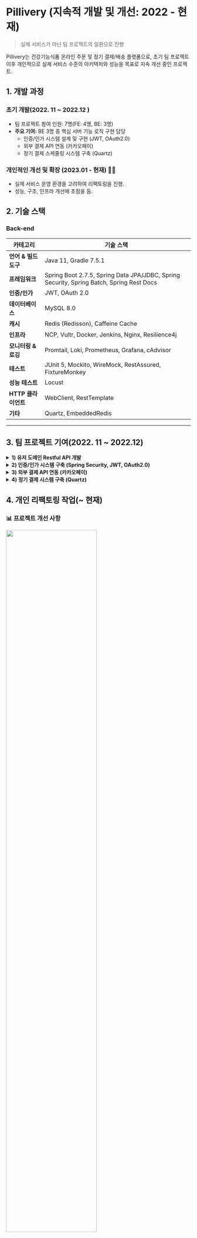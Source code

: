 # Pillivery (지속적 개발 및 개선: 2022 - 현재)

> 실제 서비스가 아닌 팀 프로젝트의 일환으로 진행

Pillivery는 건강기능식품 온라인 주문 및 정기 결제/배송 플랫폼으로, 초기 팀 프로젝트 이후 개인적으로 실제 서비스 수준의 아키텍처와 성능을 목표로 지속 개선 중인 프로젝트.

## 1. 개발 과정

### 초기 개발(2022. 11 ~ 2022.12  )

- 팀 프로젝트 참여 인원: 7명(FE: 4명, BE: 3명)
- **주요 기여:** BE 3명 중 핵심 서버 기능 로직 구현 담당
    - 인증/인가 시스템 설계 및 구현 (JWT, OAuth2.0)
    - 외부 결제 API 연동 (카카오페이)
    - 정기 결제 스케줄링 시스템 구축 (Quartz)

### 개인적인 개선 및 확장 (2023.01 - 현재) 👨‍💻

- 실제 서비스 운영 환경을 고려하여 리팩토링을 진행.
- 성능, 구조, 인프라 개선에 초점을 둠.

## 2. 기술 스택

### Back-end

| 카테고리           | 기술 스택                                                                                    |
|----------------|------------------------------------------------------------------------------------------|
| **언어 & 빌드 도구** | Java 11, Gradle 7.5.1                                                                    |
| **프레임워크**      | Spring Boot 2.7.5, Spring Data JPA/JDBC, Spring Security, Spring Batch, Spring Rest Docs |
| **인증/인가**      | JWT, OAuth 2.0                                                                           |
| **데이터베이스**     | MySQL 8.0                                                                                |
| **캐시**         | Redis (Redisson), Caffeine Cache                                                         |
| **인프라**        | NCP, Vultr, Docker, Jenkins, Nginx, Resilience4j                                         |
| **모니터링 & 로깅**  | Promtail, Loki, Prometheus, Grafana, cAdvisor                                            |
| **테스트**        | JUnit 5, Mockito, WireMock, RestAssured, FixtureMonkey                                   |
| **성능 테스트**     | Locust                                                                                   |
| **HTTP 클라이언트** | WebClient, RestTemplate                                                                  |
| **기타**         | Quartz, EmbeddedRedis                                                                    |

  
---  

## 3. 팀 프로젝트 기여(2022. 11 ~ 2022.12)

<details>  
<summary><strong>1) 유저 도메인 Restful API 개발</strong></summary>  

- User 회원가입, 정보 수정 등 API 개발
- REST API 디자인 가이드:
    - Resources 설계
    - HTTP Methods 활용
    - 적절한 Status Code 반환

</details>  

<details>  
<summary><strong>2) 인증/인가 시스템 구축 (Spring Security, JWT, OAuth2.0)</strong></summary>  

### (1) 로그인 & 토큰 발급

- 로그인 요청 시 Access Token 발급
- 인증 실패 시 예외 처리

![Security Flow](https://github.com/choizz156/pillivery/blob/5484b755fba956a825bdcba2867269f198e035d2/image/secuirty%20diagram.jpeg)

### (2) OAuth 로그인

1. OAuth 로그인 시 추가 정보(주소, 전화번호) 입력 화면 이동
2. 추가 정보 입력 완료 → Access Token 발급
3. 리소스 서버 정보 애플리케이션 DB에 저장
4. 저장 실패 시 예외 처리

![OAuth2 Flow](https://github.com/choizz156/pillivery/blob/5484b755fba956a825bdcba2867269f198e035d2/image/oauth2-sequence.jpg)

![추가정보 입력 흐름](https://github.com/choizz156/pillivery/blob/0fb84ed151e7ac9097764497d12ec676d4d81117/image/%E1%84%8E%E1%85%AE%E1%84%80%E1%85%A1%E1%84%8C%E1%85%A5%E1%86%BC%E1%84%87%E1%85%A9%20diagram.jpg)

### (3) Refresh Token 관리

![](https://github.com/choizz156/pillivery/blob/bc5b6506863ed51915aac34ade83ac3b5c113597/image/refresh%20token%20diagram.png)

</details>  

<details>  
<summary><strong>3) 외부 결제 API 연동 (카카오페이)</strong></summary>  

- **파사드 패턴**:
    - 파사드 클래스에서 단건 결제 요청과 정기 결제 요청, 결제 승인을 서비스 계층에 위임.
    - 파사드 객체에서 단건 결제인지, 정기 결제인지를 구분하는 역할.
- **전략 패턴**:
    - 결제 방식 변경 시 클라이언트 코드 최소 수정

![결제 클래스 다이어그램](https://github.com/choizz156/pillivery/blob/6becdab1dc8817e7e4425f42be778e85b6c1a92e/image/%EA%B2%B0%EC%A0%9C%ED%81%B4%EB%9E%98%EC%8A%A4%20%EB%8B%A4%EC%96%B4%EA%B7%B8%EB%9E%A8.jpg)

- RestTemplate 동기 호출
    - Connection Pool, 타임아웃 설정
- 결제 실패 시 카카오페이 → 지정 URL로 리다이렉트
- 리다이렉트 후 에러 정보 클라이언트 전달

</details>  

<details>  
<summary><strong>4) 정기 결제 시스템 구축 (Quartz)</strong></summary>  

- JobKey/TriggerKey API로 조회·취소·변경 기능 구현
- 중복 실행 방지 로직 포함

⛔ 예외 발생 시 재시도 정책

1. 1회차 에러: 즉시 재시도
2. 2회차 에러: 3일간 24시간 간격 재시도
3. 이후 에러: Job 취소 및 로그 기록

![Quartz 시퀀스](https://github.com/choizz156/pillivery/blob/6db8979f27cc751349ffd8bf51600cb30a1c9398/image/%E1%84%8C%E1%85%A5%E1%86%BC%E1%84%80%E1%85%B5%E1%84%80%E1%85%A7%E1%86%AF%E1%84%8C%E1%85%A6%20%E1%84%89%E1%85%B5%E1%84%8F%E1%85%AF%E1%86%AB%E1%84%89%E1%85%B3%202.jpg)

</details>  

## 4. 개인 리팩토링 작업(~ 현재)

### 📊 프로젝트 개선 사항

<img src="https://github.com/choizz156/pillivery/blob/5b45c347151655a3ec30ca560c40ee508806e0a7/image/%E1%84%80%E1%85%B5%E1%84%89%E1%85%AE%E1%86%AF%E1%84%89%E1%85%B3%E1%84%90%E1%85%A2%E1%86%A8%20%E1%84%86%E1%85%B5%E1%86%BE%20%E1%84%89%E1%85%A5%E1%86%BC%E1%84%82%E1%85%B3%E1%86%BC%E1%84%80%E1%85%A2%E1%84%89%E1%85%A5%E1%86%AB.png?raw=true" width="70%">

<img src="https://github.com/choizz156/pillivery/blob/5b45c347151655a3ec30ca560c40ee508806e0a7/image/%E1%84%8B%E1%85%A1%E1%84%8F%E1%85%B5%E1%84%90%E1%85%A6%E1%86%A8%E1%84%8E%E1%85%A5%20%E1%84%89%E1%85%A5%E1%86%AF%E1%84%80%E1%85%A8%E1%84%80%E1%85%A2%E1%84%89%E1%85%A5%E1%86%AB.png?raw=true" width="70%">

<img src="https://github.com/choizz156/pillivery/blob/5b45c347151655a3ec30ca560c40ee508806e0a7/image/%E1%84%8B%E1%85%A1%E1%86%AB%E1%84%8C%E1%85%A5%E1%86%BC%E1%84%89%E1%85%A5%E1%86%BC%20%26%20%E1%84%91%E1%85%AE%E1%86%B7%E1%84%8C%E1%85%B5%E1%86%AF%20%E1%84%80%E1%85%A2%E1%84%89%E1%85%A5%E1%86%AB.png?raw=true" width="70%">

<img src="https://github.com/choizz156/pillivery/blob/5b45c347151655a3ec30ca560c40ee508806e0a7/image/%E1%84%8B%E1%85%B5%E1%86%AB%E1%84%91%E1%85%B3%E1%84%85%E1%85%A1%E1%84%80%E1%85%A2%E1%84%89%E1%85%A5%E1%86%AB.png?raw=true" width="70%">

### 🗄️ 모듈 구조(싱글 -> 멀티)

- 관심사 분리를 통한 코드의 유지, 보수 향상 및 확장성 고려.
- 모듈 간 결합도 최소화 및 단방향 의존성.

#### 모듈 종류

```  
├── module-api : 사용자 API 로직   
├── module-batch : 정기 결제 batch 로직  
├── module-core : 도메인 및 비지니스 로직  
├── module-event : 이벤트 저장 및 발행 로직  
├── module-external-api :외부 API 통신 로직  
├── module-logging : 로깅 관련 공통 모듈  
├── module-redis : 분산 락, refresh token 로직  
```  

#### 모듈 의존성(단방향)

  <img src="https://github.com/choizz156/pillivery/blob/5b45c347151655a3ec30ca560c40ee508806e0a7/image/%E1%84%86%E1%85%A9%E1%84%83%E1%85%B2%E1%86%AF%E1%84%8B%E1%85%B4%E1%84%8C%E1%85%A9%E1%86%AB%E1%84%83%E1%85%A9%20333.png?raw=true" width="70%">

### 💽 ERD

#### 주요 엔티티

- **users**: 사용자 계정 정보(계정, 개인정보, 연락처)와 장바구니 연결 관리.
- **item**: 상품 정보, 가격, 이미지, 카테고리 분류 및 상품 상세 정보.
- **item_category**: 아이템이 가진 카테고리 종류. 
- **cart/cart_item**: 사용자 장바구니 및 담긴 상품 관리, 가격 계산.
- **orders/order_item**: 주문 정보, 배송 정보, 주문 상품 목록 관리.
- **subscription_order**: 구독 주문 관리.
- **review**: 상품에 대한 사용자 평가, 별점, 리뷰 내용.
- **category**: 아이템 성분 분류.
- **api_event/fail_event** : 이벤트 등록 및 실패 이벤트 관리.
- 그 외 Batch, Quartz 관련 스키마.

> 도메인 특성 상 카테고리 변경 가능성이 매우 적다는 판단 하에 AttributeConverter를 사용하여 한 컬럼에 다중 카테고리 속성 저장.
>- category 테이블과 연관관계 제거 -> category 테이블과 join 하지 않음.
>- @ElementCollection을 이용한 item_category 생성.
> 
>   <img src="https://github.com/choizz156/pillivery/blob/2b1b02b0a65209c081186284c4d7a4c59d979679/image/%E1%84%8F%E1%85%A1%E1%84%90%E1%85%A6%E1%84%80%E1%85%A9%E1%84%85%E1%85%B5%20%E1%84%8B%E1%85%A7%E1%84%85%E1%85%A5%E1%84%80%E1%85%A2%20%E1%84%90%E1%85%A6%E1%84%8B%E1%85%B5%E1%84%87%E1%85%B3%E1%86%AF.png?raw=true" width="30%">



#### 논리적 ERD

![논리적 erd](https://github.com/choizz156/pillivery/blob/fda4797842035845bf5d4dbc4aa32b9b5e7ae9e6/image/%E1%84%82%E1%85%A9%E1%86%AB%E1%84%85%E1%85%B5%E1%84%8C%E1%85%A5%E1%86%A8%20erd.png)
  
---  

### ⚙️ 인프라 아키텍처 개선

> Client → EC2 → RDS의 단순 3-tier → 확장성과 운영 효율성을 고려한 아키텍처로 개선.

#### ⚠️ 단일 장애 지점을 고려하여, Cloud 서비스와 Grafana를 이용한 Application Load Balancer, MySQL 모니터링.

![아케택쳐](https://github.com/choizz156/pillivery/blob/5d60e935f2e10eccda9f9f00ec5c590df81b1f1d/image/%E1%84%8B%E1%85%A1%E1%84%8F%E1%85%B5%E1%84%90%E1%85%A6%E1%86%A8%E1%84%8E%E1%85%A7%20%E1%84%8C%E1%85%B5%E1%86%AB%E1%84%8D%E1%85%A1%20%E1%84%8E%E1%85%AC%E1%84%8C%E1%85%A9%E1%86%BC.png)

#### (1) Bastion Host 사용

- 서비스 정상 트래픽과 관리자용 트래픽을 분리하여 보안성 강화.
- 터미널 접근을 위한 키 관리, 작업 감사로그 수집 및 보안 구성.
- 악성 루트킷·랜섬웨어 감염 시에도 Bastion만 재구성하면 되므로, 서비스 영향 최소화.

#### (2) 로드밸런서(ALB) 적용

- 로드밸런스 서브넷만 포트 개방(443/80) → Nginx/WAS는 Private Subnet에 격리.
- 현재 가장 적은 수의 연결(요청)을 처리 중인 서버에 트래픽을 전달.
- SSL/TLS Offloding으로 암호화 오버헤드 제거.
- 헬스 체크로 Nginx 장애 시 트래픽 전달 중단하여 장애 전파 방지.

#### (3) Nginx 적용

- 장바구니 경로에 Sticky Session 적용.
  <details>  
  <summary>carts 경로 sticky session 설정</summary>  

      ```bash
      # ... 생략

      upstream app_sticky {
        sticky cookie SERVERID expires=1h domain=.pillivery.com path=/api/carts;
        server pillivery-api:8080;
        keepalive 10;
      }
      
      server {
        listen 80;
        
        location ^~ /api/carts {
            proxy_pass http://app_sticky;
            proxy_http_version 1.1;

            proxy_set_header X-RequestID          $request_id;
            proxy_set_header Host                 $host;
            proxy_set_header X-Real-IP            $remote_addr;
            proxy_set_header X-Forwarded-For      $proxy_add_x_forwarded_for;
        }
      }
      
      #... 생략
      ```
  </details>

- 정기 결제 승인 경로 ip 제한
  <details>  
  <summary>정기 결제 승인 경로 ip 제한 설정</summary>  

      ```bash
      # ... 생략

      location ^~ /api/payments/apporve/subscription/ {
        allow <batch 서버 ip>;
       
        deny all;

        proxy_pass         http://app;           # upstream 또는 백엔드 주소
        proxy_http_version 1.1;

        proxy_set_header   X-RequestID        $request_id;
        proxy_set_header   Host               $host;
        proxy_set_header   X-Real-IP          $remote_addr;
        proxy_set_header   X-Forwarded-For    $proxy_add_x_forwarded_for;
      }

      #... 생략   
      
      
      ```
  </details>
 
#### (5) Docker를 통한 배포
- 인프라 환경의 일관성 확보.
- **멀티 스테이지 빌드** : Gradle 빌드 환경에서 애플리케이션을 빌드한 후 경량화된 JRE 환경에서만 실행하여 컨테이너 이미지 크기 최적화.
  <details>  
  <summary><strong>api.dockerfile</strong></summary>  

  ```  
    FROM gradle:jdk11 AS build  
  
    WORKDIR /app  
  
    COPY --chown=gradle:gradle build.gradle settings.gradle gradlew ./  
    COPY --chown=gradle:gradle gradle/ ./gradle/  
    COPY --chown=gradle:gradle deploy_script/ ./deploy_script/  
    COPY --chown=gradle:gradle . .  
  
    RUN ./gradlew clean :module-api:build  
  
  
    FROM openjdk:11.0.16-jre-slim-buster  
  
    WORKDIR /app  
  
    COPY --from=build /app/module-api/build/libs/module-api-boot.jar app.jar  
  
    ENTRYPOINT ["java", "-jar", "-Dspring.profiles.active=prod", "app.jar"]  
  
  ```  
  </details>  
  <details>  
  <summary><strong>batch.dockerfile</strong></summary>  

  ```  
    FROM gradle:jdk11 AS build  
  
    WORKDIR /app  
  
    COPY --chown=gradle:gradle build.gradle settings.gradle gradlew ./  
    COPY --chown=gradle:gradle gradle/ ./gradle/  
    COPY --chown=gradle:gradle deploy_script/ ./deploy_script/  
    COPY --chown=gradle:gradle . .  
  
    RUN ./gradlew clean :module-batch:build  
  
  
    FROM openjdk:11.0.16-jre-slim-buster  
  
    WORKDIR /app  
  
    COPY --from=build /app/module-api/build/libs/module-batch-boot.jar app.jar  
  
    ENTRYPOINT ["java", "-jar", "-Dspring.profiles.active=batch", "app.jar"]  
  
  ```  
  </details>  

#### (6) Promtail, Loki, Promethues, Grafana → 로깅 및 관제 시스템 도입.

- grafana

  <img src="https://github.com/choizz156/pillivery/blob/e6ec666b987f73bbc08630745c34cd89602bd77d/image/grafana.png?raw=true" width="70%">

- loki

  <img src="https://github.com/choizz156/pillivery/blob/e6ec666b987f73bbc08630745c34cd89602bd77d/image/loki.png?raw=true" width="70%">

#### (7) Jenkins, Docker, Container Registry → 무중단 CI/CD 구성(Rolling).
- 배포 시간 단축.
- Jenkins에 business, batch 두 개의 파이프라인 설정.
- Bastion 호스트를 통한 프라이빗 서버 배포.
- 빌드 시 테스트(CI), 배포 후 헬스 체크(CD).
- Slack을 통한 배포 알람 설정.

 <img src="https://github.com/choizz156/pillivery/blob/d81d6e21d28f3c49f8ced4785cd3af652440d87e/image/%E1%84%87%E1%85%A2%E1%84%91%E1%85%A9%20%E1%84%89%E1%85%B5%E1%86%AF%E1%84%91%E1%85%A6%20slack%20message.png?raw=true" width="40%">

<img src="https://github.com/choizz156/pillivery/blob/d81d6e21d28f3c49f8ced4785cd3af652440d87e/image/%E1%84%87%E1%85%A2%E1%84%91%E1%85%A9%20%E1%84%89%E1%85%A5%E1%86%BC%E1%84%80%E1%85%A9%E1%86%BC%20slack%20%E1%84%86%E1%85%A6%E1%84%89%E1%85%B5%E1%84%8C%E1%85%B5.png?raw=true" width="40%">

- Jenkins PipeLine Stage 종류
  <details>
  <summary>Check out</summary>

  ```groovy
  stage('Checkout') {
      steps {
          checkout([
              $class: 'GitSCM',
              branches: [[name: 'main']],
              extensions: [[
                  $class: 'SubmoduleOption',
                  disableSubmodules: false,
                  parentCredentials: true,
                  recursiveSubmodules: true
              ]],
              userRemoteConfigs: [[
                  url: 'https://github.com/choizz156/pillivery.git',
                  credentialsId: 'github_token'
              ]]
          ])
      }
  }
  ```
  </details>

  <details>
  <summary>Git 정보 및 환경 설정</summary>

  ```groovy
  stage('Set Git Info & Environment') {
      steps {
          script {
              env.GIT_HASH = sh(returnStdout: true, script: 'git rev-parse --short HEAD').trim()
              echo "${env.GIT_HASH}"
              env.GIT_AUTHOR = sh(returnStdout: true, script: 'git log -1 --pretty=format:%an').trim()
              echo "${env.GIT_AUTHOR}"
              env.GIT_COMMIT_MSG = sh(returnStdout: true, script: 'git log -1 --pretty=format:%s').trim()
              echo "${env.GIT_COMMIT_MSG}"
              env.GIT_BRANCH = 'main'
              env.IMAGE_TAG = "${env.GIT_HASH}-${BUILD_NUMBER}"
              echo "${env.IMAGE_TAG}"
              env.DEPLOY_ENVIRONMENT = env.GIT_BRANCH == 'main' ? '프로덕션' : (env.GIT_BRANCH == 'develop' ? '개발' : "스테이징 (${env.GIT_BRANCH})")
              echo "${env.DEPLOY_ENVIRONMENT}"
          }
      }
  }
  ```
  </details>

  <details>
  <summary>Docker 이미지 빌드(CI)</summary>

  ```groovy
  stage('Build Docker Image') {
      steps {
          script {
              sh "docker build -t ${VULTR_REGISTRY_URL}:${env.IMAGE_TAG} -f server/api.dockerfile server/"
          }
      }
  }
  ```
  </details>

  <details>
  <summary>Docker 이미지 Container Registry에 푸시</summary>

  ```groovy
  stage('Push Docker Image') {
      steps {
          script {
              withCredentials([usernamePassword(credentialsId: "${VULTR_CREDENTIALS_ID}", passwordVariable: 'VULTR_PASSWORD', usernameVariable: 'VULTR_USERNAME')]) {
                  sh "docker login ${env.VULTR_REGISTRY} -u ${VULTR_USERNAME} -p \"${VULTR_PASSWORD}\""
                  sh "docker push ${env.VULTR_REGISTRY_URL}:${env.IMAGE_TAG}"
              }
          }
      }
  }
  ```
  </details>

  <details>
  <summary>배포 -> 서버 내에서 스크립트 사용, 헬스 체크(CD)</summary>

  >
  > <details>
  >   <summary><strong>docker_deploy.sh - 무중단 배포 스크립트</strong></summary>
  >
  >   ```bash
  >   #!/bin/bash
  >   if [ "$#" -ne 4 ]; then
  >       echo "⚠️파라미터가 부족합니다.⚠️"
  >       echo "=> $0 serverIp containerName registryUrl imageTag"
  >       exit 1
  >   fi
  >
  >   serverIp=$1
  >   containerName=$2
  >   registryUrl=$3
  >   imageTag=$4
  >
  >   echo "배포 과정 시작: $serverIp..."
  >
  >   ssh -o StrictHostKeyChecking=no root@$serverIp "
  >       if docker ps -q --filter name=$containerName; then
  >           docker rm -f ${containerName}-backup || true
  >               echo '기존 백업 컨테이너 삭제'
  >           docker rename $containerName ${containerName}-backup
  >               echo '백업 컨테이너 설정'
  >           docker stop ${containerName}-backup || true
  >               echo  '기존 컨테이너 종료'
  >       fi
  >   "
  >
  >   echo "새로운 컨테이너 배포"
  >   ssh -o StrictHostKeyChecking=no root@$serverIp "
  >       docker pull ${registryUrl}:${imageTag}
  >       echo '컨테이너 배포 시작'
  >       docker run -d \
  >         --name $containerName \
  >         --restart unless-stopped \
  >         --network server \
  >         -p 8080:8080 \
  >         -v app-logs:/root/logs \
  >         ${registryUrl}:${imageTag}
  >   "
  >
  >   echo "✅ 배포 완료: $serverIp"
  >   ```
  > </details>
  >
  > <details>
  >   <summary><strong>health_check.sh - 헬스 체크 및 롤백 트리거</strong></summary>
  >
  >   ```bash
  >   #!/bin/bash
  >
  >   if [ "$#" -ne 5 ]; then
  >       echo "⚠️ 파라미터가 부족합니다. ⚠️"
  >       echo "=> $0 serverIp containerName healthCheckUrl maxAttempts sleepInterval"
  >       exit 1
  >   fi
  >
  >   serverIp=$1
  >   containerName=$2
  >   healthCheckUrl=$3
  >   maxAttempts=$4
  >   sleepInterval=$5
  >
  >   attempts=0
  >   healthCheckSuccess=false
  >
  >   while [ $attempts -lt $maxAttempts ]; do
  >       httpCode=$(ssh -o StrictHostKeyChecking=no root@$serverIp "curl -s -o /dev/null -w \"%{http_code}\" $healthCheckUrl")
  >       echo "Health check 횟수 $((attempts + 1)). HTTP Status: $httpCode"
  >
  >       if [ "$httpCode" == "200" ]; then
  >           echo "✅ CD 완료 $serverIp."
  >           healthCheckSuccess=true
  >           break
  >       fi
  >
  >       attempts=$((attempts + 1))
  >       sleep $sleepInterval
  >   done
  >
  >   if [ "$healthCheckSuccess" == "false" ]; then
  >       echo "❌ Health check 실패 : $serverIp."
  >       exit 1
  >   else
  >       ssh -o StrictHostKeyChecking=no root@$serverIp "
  >           docker rm -f ${containerName}-backup || true
  >       "
  >       echo "✅ 배포 성공 : $serverIp"
  >   fi
  >   ```
  > </details>
  >
  > <details>
  >   <summary><strong>rollback.sh - 롤백 스크립트</strong></summary>
  >
  >   ```bash
  >   #!/bin/bash
  >
  >   if [ $# -ne 2 ]; then
  >       echo "⚠️파라미터가 부족합니다.⚠️"
  >       echo "=> $0 serverIp containerName"
  >       exit 1
  >   fi
  >
  >   serverIp=$1
  >   containerName=$2
  >
  >   echo "새롭게 배포하려던 컨테이너 정지 및 삭제 on $serverIp..."
  >   ssh -o StrictHostKeyChecking=no root@$serverIp "
  >       docker stop $containerName || true
  >       docker rm -f $containerName || true
  >   "
  >
  >   backupExists=$(ssh -o StrictHostKeyChecking=no root@$serverIp "docker ps -a --filter name=${containerName}-backup -q")
  >
  >   if [ -n "$backupExists" ]; then
  >       echo "백업 컨테이너 재시작 on $serverIp..."
  >       ssh -o StrictHostKeyChecking=no root@$serverIp "
  >           docker rename ${containerName}-backup $containerName
  >           docker start $containerName
  >       "
  >       echo "✅ 롤백 성공 on $serverIp"
  >   else
  >       echo "❌ 롤백 가능한 컨테이너 존재하지 않음. on $serverIp."
  >       exit 1
  >   fi
  >   ```
  > </details>
  ```groovy
  def deployViaBastion(serverIp, containerName, healthCheckUrl) {
    withCredentials([usernamePassword(credentialsId: "${VULTR_CREDENTIALS_ID}", passwordVariable: 'VULTR_PASSWORD', usernameVariable: 'VULTR_USERNAME')]) {
        sshagent(['deploy_ssh_key']) {
            // bastion 호스트에 먼저 접속
            sh """
                # bastion 호스트에 배포 스크립트 복사
                scp -o StrictHostKeyChecking=no ./server/deploy_script/docker_deploy.sh ./server/deploy_script/health_check.sh root@${params.BASTION_HOST}:/tmp/
                
                # bastion 호스트에서 프라이빗 서버로 접속하여 배포 진행
                ssh -o StrictHostKeyChecking=no root@${params.BASTION_HOST} << EOF
                    # 원격 서버 Docker 로그인
                    ssh -o StrictHostKeyChecking=no root@${serverIp} "docker login ${env.VULTR_REGISTRY} -u ${VULTR_USERNAME} -p \\"${VULTR_PASSWORD}\\""
                    
                    # 배포 스크립트 복사 및 실행
                    scp -o StrictHostKeyChecking=no /tmp/docker_deploy.sh root@${serverIp}:/tmp/
                    ssh -o StrictHostKeyChecking=no root@${serverIp} "chmod +x /tmp/docker_deploy.sh && /tmp/docker_deploy.sh ${serverIp} ${containerName} ${env.VULTR_REGISTRY_URL} ${env.IMAGE_TAG}"
                    
                    # 헬스 체크 스크립트 복사 및 실행
                    scp -o StrictHostKeyChecking=no /tmp/health_check.sh root@${serverIp}:/tmp/
                    ssh -o StrictHostKeyChecking=no root@${serverIp} "chmod +x /tmp/health_check.sh && /tmp/health_check.sh ${serverIp} ${containerName} ${healthCheckUrl} 40 5"
						EOF
            """
        }
    }
	}
  ```
  </details>

  <details>
  <summary>Slack 알람 (빌드 성공 or 실패)</summary>

  ```groovy
  post {
      success {
          script {
              def durationMillis = System.currentTimeMillis() - env.START_TIME.toLong()
              def durationMinutes = durationMillis / 60000.0
              def formattedDuration = String.format("%.1f", durationMinutes)
              
              slackSend(
                  channel: "${params.SLACK_CHANNEL}",
                  tokenCredentialId: "${SLACK_CREDENTIALS_ID}",
                  color: "good",
                  message: """
  *🚀 배포 성공: ${env.JOB_NAME} [#${env.BUILD_NUMBER}]*
                  
  *환경:* ${env.DEPLOY_ENVIRONMENT}
  *소요 시간:* ${formattedDuration}분
  *브랜치:* ${env.GIT_BRANCH}
  *커밋:* `${env.GIT_HASH}`
  *작성자:* ${env.GIT_AUTHOR}
  *이미지:* `${VULTR_REGISTRY_URL}:${env.IMAGE_TAG}`
  *커밋 메시지:* ${env.GIT_COMMIT_MSG}
  
  <${env.BUILD_URL}|빌드 상세 보기>
  
  배포 완료: ${new Date().format('yyyy-MM-dd HH:mm:ss', TimeZone.getTimeZone('Asia/Seoul'))}
                  """
              )
          }
      }
      
      failure {
          script {
              def failedStage = env.STAGE_NAME ?: "알 수 없음"
              def logExcerpt = "로그 가져오기 실패"
              try {
                  logExcerpt = sh(script: "curl -s '${env.BUILD_URL}consoleText' | tail -n 10 || echo '로그 가져오기 실패'", returnStdout: true).trim()
              } catch (e) {}
              
              slackSend(
                  channel: "${params.SLACK_CHANNEL}",
                  tokenCredentialId: "${SLACK_CREDENTIALS_ID}",
                  color: "danger",
                  message: """
  *❌ 배포 실패: ${env.JOB_NAME} [#${env.BUILD_NUMBER}]*
                  
  *실패 단계:* ${failedStage}
  *브랜치:* ${env.GIT_BRANCH}
  
  <${env.BUILD_URL}console|빌드 로그 보기>
  
  실패 시간: ${new Date().format('yyyy-MM-dd HH:mm:ss', TimeZone.getTimeZone('Asia/Seoul'))}
                  """
              )
          }
      }
  }
  ```

  </details>

#### (8) Lamda, NCP API를 통한 Batch Server 실행

- Lamda, EventBridge를 활용한 cron 스케줄링(매일 새벽 2시)
   <details>  
    <summary>Lamda ncp vm on script</summary>  

  ```javascript

        const NCP_ACCESS_KEY = "<access key>";
        const NCP_SECRET_KEY = "<secrety key>";
        const SERVER_INSTANCE_NO = "104679588";
        const NCP_API_ENDPOINT = "https://ncloud.apigw.ntruss.com";
        
        import crypto from 'crypto';
        import https from 'https';
        import { URL } from 'url';
        
        
        export const handler = async (event) => {
        
            const API_PATH = "/vserver/v2/startServerInstances";
            const METHOD = 'GET'; 
        
            const QUERY_PARAMS = `?serverInstanceNoList.1=${SERVER_INSTANCE_NO}`;
        
         
            const REQUEST_URI = `${API_PATH}${QUERY_PARAMS}`;
        
            const FULL_API_URL = `${NCP_API_ENDPOINT}${REQUEST_URI}`;
        
            console.log(`Request URI for signing: ${REQUEST_URI}`);
            console.log(`Full API URL for request: ${FULL_API_URL}`);
            console.log(`HTTP Method: ${METHOD}`);
        
        
            console.log(`Generated Timestamp: ${TIMESTAMP}`);
        
            const stringToSign = `${METHOD} ${REQUEST_URI}\n${TIMESTAMP}\n${NCP_ACCESS_KEY}`;
        
            console.log(`String to sign:\n${stringToSign}`);
        
        
            const hmac = crypto.createHmac('sha256', NCP_SECRET_KEY);
            hmac.update(stringToSign);
            const SIGNATURE = hmac.digest('base64');
        
            console.log(`Generated Signature: ${SIGNATURE}`);
        
            const apiUrlParsed = new URL(FULL_API_URL);
        
            const options = {
                hostname: apiUrlParsed.hostname,
                path: apiUrlParsed.pathname + apiUrlParsed.search, 
                headers: {
                    'Accept': 'application/json', /
                    'x-ncp-apigw-timestamp': TIMESTAMP,
                    'x-ncp-iam-access-key': NCP_ACCESS_KEY,
                    'x-ncp-apigw-signature-v2': SIGNATURE,
                },
                timeout: 30000 /
            };
        
            console.log("HTTPS Request Options:", options);
        
            return new Promise((resolve, reject) => {
                const req = https.request(options, (res) => {
                    let responseBody = '';
                    console.log(`Status Code: ${res.statusCode}`);
                    console.log(`Headers: ${JSON.stringify(res.headers)}`);
        
                    res.on('data', (chunk) => {
                        responseBody += chunk;
                    });
        
                    res.on('end', () => {
                        console.log(`Raw Response Body:\n${responseBody}`);
        
                       
                        if (res.statusCode < 200 || res.statusCode >= 300) {
                             console.error(`API returned non-2xx status code: ${res.statusCode}`);
                             return reject({ 
                                 statusCode: res.statusCode,
                                 body: JSON.stringify({
                                     message: `API returned unexpected HTTP status code ${res.statusCode}`,
                                     rawResponse: responseBody 
                                 })
                             });
                        }
        
                        
                        let parsedResponse = null;
                        let isApiSuccess = false; 
                        let formatIssue = false; 
        
                        try {
                            parsedResponse = JSON.parse(responseBody);
                            console.log("Parsed response as JSON:", parsedResponse);
        
                            if (parsedResponse && parsedResponse.returnCode === '0') {
                                isApiSuccess = true;
                            } else {
                                 console.warn("API Call failed based on JSON returnCode:", parsedResponse?.returnCode);
                            }
        
                        } catch (e) {
                            console.warn("Failed to parse response as JSON. Checking for XML success indicator.");
                            formatIssue = true; 
                            parsedResponse = responseBody; 
        
                            if (responseBody.includes('<returnCode>0</returnCode>')) {
                                 console.log("Found XML success indicator (<returnCode>0</returnCode>).");
                                 isApiSuccess = true; 
                            } else {
                                 console.warn("XML success indicator (<returnCode>0</returnCode>) not found in raw response.");
                            }
                        }
        
                        if (isApiSuccess) {
                            console.log("API Call considered successful (returnCode: 0 found).");
                            resolve({ 
                                statusCode: 200,
                                body: JSON.stringify({
                                    message: formatIssue ? "API call successful but response format was not JSON (likely XML)." : "API call successful (JSON).",
                                    response: parsedResponse 
                                })
                            });
                        } else {
                            console.error("API Call failed based on returnCode or format issue.");
                             resolve({ 
                                 statusCode: 200, 
                                 body: JSON.stringify({
                                     message: formatIssue ? "API response format was not JSON and API returnCode was not 0 (or not found)." : "API call failed (JSON returnCode was not 0).",
                                     response: parsedResponse 
                                 })
                             });
                        }
                    });
                });
        
                req.on('error', (e) => {
                    console.error(`Request Error: ${e.message}`);
                    reject({ 
                        statusCode: 500,
                        body: JSON.stringify(`Request Error: ${e.message}`)
                    });
                });
        
                req.on('timeout', () => {
                     console.error("Request timed out.");
                 req.destroy(); 
                 reject({ 
                     statusCode: 500,
                     body: JSON.stringify("Request timed out.")
                 });
            });
    
           
            req.end();
        });
        };
  ```
      </details>  

- VM이 켜지지면 바로 Batch app 실행 후 정상 수행 시 종료.
  - system daemon에 등록
  ```
  [Unit]
  Description=Run batch job on boot
  After=network.target

  [Service]
  Type=oneshot
  ExecStart=/usr/local/bin/run_batch.sh
  RemainAfterExit=yes

  [Install]
  WantedBy=multi-user.target

  ```
  <details>
  <summary>vm on 스크립트</summary>

  ```bash
  #!/bin/bash


  LOG_FILE="/var/log/app_execution.log"

  
  log_message() {
  local timestamp=$(date "+%Y-%m-%d %H:%M:%S")
  echo "[$timestamp] $1" >> $LOG_FILE
  echo "[$timestamp] $1"
  }


  JAR_FILE="/root/module-batch-boot.jar"
  PROFILE="batch"

 
  log_message "애플리케이션 실행 시작"
  java -jar -Dspring.profiles.active=$PROFILE $JAR_FILE

 
  EXIT_CODE=$?
  log_message "애플리케이션 종료 코드: $EXIT_CODE"


  if [ $EXIT_CODE -eq 0 ]; then
  log_message "애플리케이션이 정상적으로 종료되었습니다. VM 종료를 진행합니다."
  sudo shutdown -h now
  else
  log_message "애플리케이션이 오류 코드 $EXIT_CODE 로 종료되었습니다. VM 종료를 진행하지 않습니다."
  fi

  log_message "스크립트 실행 완료"
  exit 0 
  ```
  </details>


#### (9) Slack 연동 알림 시스템으로 장애 감지(Log, CPU).

- Error log 1분 간 10개, Warn log 5분간 20개, CPU 50% 이상 시 알람 설정.

<img src="https://github.com/choizz156/pillivery/blob/e6ec666b987f73bbc08630745c34cd89602bd77d/image/slack%20error%20%E1%84%8B%E1%85%A1%E1%86%AF%E1%84%85%E1%85%A1%E1%86%B7.png?raw=true" width="50%">

  
---  

### 📌 트러블 슈팅 및 개선

<details>  
<summary>1. @Schduled를 문제를 해결한 Quartz</summary>  
<div markdown="1">  

#### (1) **트러블 및 트러블의 원인**

- Spring의 @Scheduled을 이용하여 스케쥴링을 시도했지만, 몇 가지 문제가 있었습니다.

#### a. 구독 주기 변경 문제

- 유저가 구독 주기 변경 시, 첫 정기 결제일을 기준으로 주기를 변경해야 했습니다.
- @Scheduled를 사용하여 런타임 환경에서 구독 주기를 변경하려면, 기존 스케쥴을 null로 변경 후 변경 시점을 기준으로 새로운 스케쥴을 다시 할당해야 했습니다.
- 이렇게 되면, 첫 정기 결제일을 기준으로 구독 주기 변경이 불가능했습니다.

#### b. 특정 스케쥴러 조회 문제

- 만약 유저가 본인의 정기 구독 주기를 변경하거나 구독을 취소한다면, 애플리케이션에서 그 유저에 할당된 스케쥴러를 조회 후 처리해야합니다.
- @Scheduled 사용 시 특정 스케쥴러를 조회하는 방법이 없었습니다.

#### (2) **해결 방법**

- Spring Batch를 학습하기엔 주어진 시간에 비해 학습 비용이 크다고 생각하여 Quartz를 선택했습니다.
- `Quartz`의 Trigger API 사용함으로써 런타임 환경에서 첫 정기 구독일을 기준으로 구독 주기를 변경시킬 수 있었습니다.
- `Quartz` JobKey API를 사용함으로써 특정 스케쥴러 조회가 가능했습니다.

> [정기 배송 구현에 scheduler 사용](https://velog.io/@choizz/%ED%8C%80-%ED%94%84%EB%A1%9C%EC%A0%9D%ED%8A%B8%EC%97%90%EC%84%9C-%EC%A0%95%EA%B8%B0-%EB%B0%B0%EC%86%A1-%EA%B5%AC%ED%98%84%EC%97%90-Scheduler-%EC%82%AC%EC%9A%A9)</br> [정기 배송 구현에 quartz 사용](https://velog.io/@choizz/%ED%8C%80-%ED%94%84%EB%A1%9C%EC%A0%9D%ED%8A%B8%EC%97%90%EC%84%9C-%EC%A0%95%EA%B8%B0-%EA%B2%B0%EC%A0%9C-%EA%B5%AC%ED%98%84-Quartz.-v2)</br>

</div>  
</details>  


<details>  
<summary>2. Jpa에서 동일한 엔티티 참조 에러</summary>  
<div markdown="1">  

#### (1) **문제 상황**

- Quartz를 사용하여 정기 결제 Job을 구현할 때, 첫 번째 정기 결제 때 사용된 order 객체의 정보들을 그대로 복사해서 다음 정기 결제 때 사용해야 했습니다.
- 처음에 첫 결제 때 사용한 order 엔티티를 가지고 와서 그대로 사용하려 했지만 에러가 발생했습니다.
    - `(org.hibernate.HibernateException: Found shared references to a collection)`

#### (2) **문제의 원인**

- `swallow copy`를 함으로써 원본 엔티티와 복사한 엔티티가 **Heap에서 동일한 주솟값**을 참조했습니다.
- 하지만, 하이버네이트에서 이미 영속화된 엔티티와 동일한 주솟값을 가지는 엔티티를 또 다시 영속화할 수 없었습니다.

#### (3) **해결 방법**

- order 엔티티에 deep copy를 위한 생성자를 추가하여 `deep copy` 했습니다.

#### (4) **알게된 점**

- Java에서 copy에 관한 개념에 대해 학습했습니다.
- JPA에서 동일한 엔티티는 영속화 할 수 없다는 것을 알게 됐습니다.

> [deep copy와 swallow copy](https://velog.io/@choizz/Java에서-deep-copy와-swallow-copy#swallow-copy얕은-복사)</br>

</div>  
</details>  

  
---  

## 7. 회고

### 👉 기술 회고

[꼭 JWT를 써야 했을까?](https://velog.io/@choizz/%ED%9A%8C%EA%B3%A0-JWT%EB%A5%BC-%EA%BC%AD-%EC%8D%A8%EC%95%BC%EB%90%90%EC%9D%84%EA%B9%8C)</br>  
[무엇인가 잘못된 유저 객체 가지고 오기](https://velog.io/@choizz/%ED%9A%8C%EA%B3%A0-%EB%AC%B4%EC%97%87%EC%9D%B8%EA%B0%80-%EC%9E%98%EB%AA%BB%EB%90%9C-%EA%B2%83-%EA%B0%99%EC%9D%80-User-%EA%B0%9D%EC%B2%B4-%EA%B0%80%EC%A0%B8%EC%98%A4%EA%B8%B0)</br>



